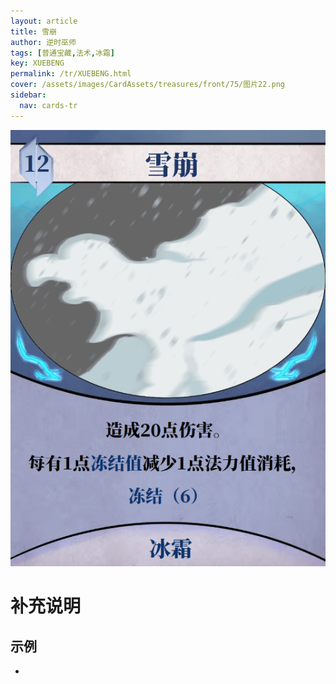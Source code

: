 ```yaml
---
layout: article
title: 雪崩
author: 逆时巫师
tags: [普通宝藏,法术,冰霜]
key: XUEBENG
permalink: /tr/XUEBENG.html
cover: /assets/images/CardAssets/treasures/front/75/图片22.png
sidebar:
  nav: cards-tr
---
```

![](/assets/images/CardAssets/treasures/front/75/图片22.png)

# 补充说明



## 示例
* 